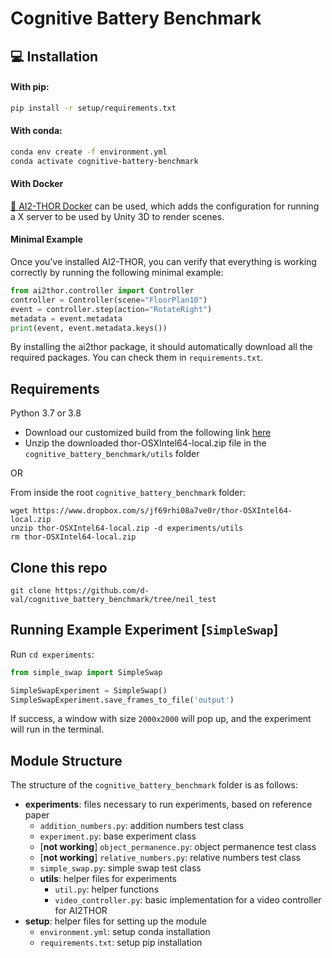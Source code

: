  
# Cognitive Battery Benchmark

## 💻 Installation

#### With pip:

```bash
pip install -r setup/requirements.txt
```

#### With conda:

```bash
conda env create -f environment.yml
conda activate cognitive-battery-benchmark
```

#### With Docker

[🐳 AI2-THOR Docker](https://github.com/allenai/ai2thor-docker) can be used, which adds the configuration for running a X server to be used by Unity 3D to render scenes.

#### Minimal Example

Once you've installed AI2-THOR, you can verify that everything is working correctly by running the following minimal example:

```python
from ai2thor.controller import Controller
controller = Controller(scene="FloorPlan10")
event = controller.step(action="RotateRight")
metadata = event.metadata
print(event, event.metadata.keys())
```
By installing the ai2thor package, it should automatically download all the required packages. You can check them in `requirements.txt`.
## Requirements
Python 3.7 or 3.8

- Download our customized build from the following link [here](https://www.dropbox.com/s/jf69rhi08a7ve0r/thor-OSXIntel64-local.zip?dl=0)
- Unzip the downloaded thor-OSXIntel64-local.zip file in the `cognitive_battery_benchmark/utils` folder

OR

From inside the root `cognitive_battery_benchmark` folder:
```commandline
wget https://www.dropbox.com/s/jf69rhi08a7ve0r/thor-OSXIntel64-local.zip
unzip thor-OSXIntel64-local.zip -d experiments/utils
rm thor-OSXIntel64-local.zip
```


## Clone this repo
```commandline
git clone https://github.com/d-val/cognitive_battery_benchmark/tree/neil_test
```

## Running Example Experiment [`SimpleSwap`]

Run `cd experiments`:
```python
from simple_swap import SimpleSwap 

SimpleSwapExperiment = SimpleSwap()
SimpleSwapExperiment.save_frames_to_file('output')
```

If success, a window with size `2000x2000` will pop up, and the experiment will run in the terminal.

## Module Structure

The structure of the `cognitive_battery_benchmark` folder is as follows:

- **experiments**: files necessary to run experiments, based on reference paper
  - `addition_numbers.py`: addition numbers test class
  - `experiment.py`: base experiment class
  - [**not working**] `object_permanence.py`: object permanence test class 
  - [**not working**] `relative_numbers.py`: relative numbers test class
  - `simple_swap.py`: simple swap test class
  - **utils**: helper files for experiments
    - `util.py`: helper functions
    - `video_controller.py`: basic implementation for a video controller for AI2THOR  
- **setup**: helper files for setting up the module
  - `environment.yml`: setup conda installation
  - `requirements.txt`: setup pip installation